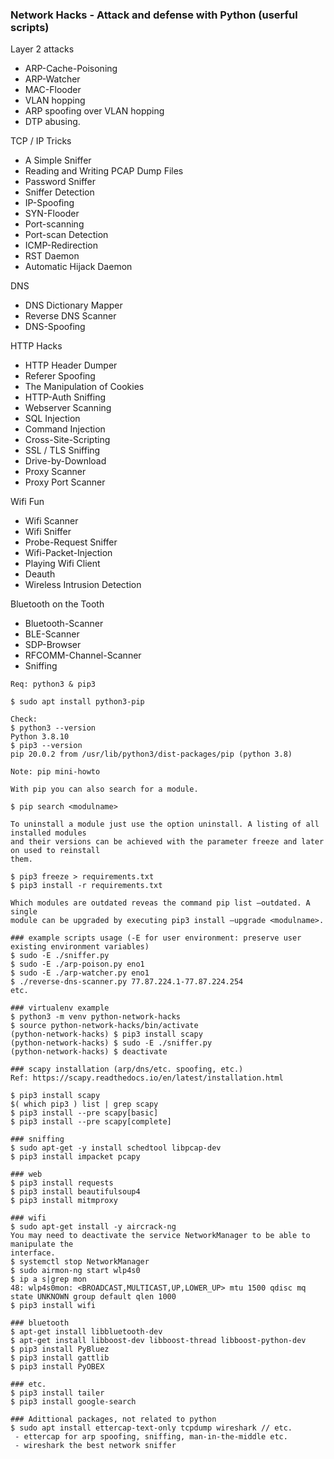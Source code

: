 ### Network Hacks - Attack and defense with Python (userful scripts)

Layer 2 attacks
- ARP-Cache-Poisoning  
- ARP-Watcher  
- MAC-Flooder  
- VLAN hopping  
- ARP spoofing over VLAN hopping 
- DTP abusing.

TCP / IP Tricks 
- A Simple Sniffer 
- Reading and Writing PCAP Dump Files
- Password Sniffer
- Sniffer Detection
- IP-Spoofing
- SYN-Flooder
- Port-scanning
- Port-scan Detection
- ICMP-Redirection
- RST Daemon
- Automatic Hijack Daemon

DNS
- DNS Dictionary Mapper
- Reverse DNS Scanner
- DNS-Spoofing

HTTP Hacks

- HTTP Header Dumper
- Referer Spoofing 
- The Manipulation of Cookies
- HTTP-Auth Sniffing 
- Webserver Scanning
- SQL Injection 
- Command Injection 
- Cross-Site-Scripting
- SSL / TLS Sniffing
- Drive-by-Download
- Proxy Scanner 
- Proxy Port Scanner

Wifi Fun
- Wifi Scanner
- Wifi Sniffer
- Probe-Request Sniffer  
- Wifi-Packet-Injection 
- Playing Wifi Client 
- Deauth 
- Wireless Intrusion Detection 

Bluetooth on the Tooth
- Bluetooth-Scanner
- BLE-Scanner 
- SDP-Browser 
- RFCOMM-Channel-Scanner
- Sniffing


```
Req: python3 & pip3

$ sudo apt install python3-pip

Check:
$ python3 --version
Python 3.8.10
$ pip3 --version
pip 20.0.2 from /usr/lib/python3/dist-packages/pip (python 3.8)

Note: pip mini-howto 

With pip you can also search for a module.

$ pip search <modulname>

To uninstall a module just use the option uninstall. A listing of all installed modules
and their versions can be achieved with the parameter freeze and later on used to reinstall
them.

$ pip3 freeze > requirements.txt
$ pip3 install -r requirements.txt

Which modules are outdated reveas the command pip list –outdated. A single
module can be upgraded by executing pip3 install –upgrade <modulname>.

### example scripts usage (-E for user environment: preserve user existing environment variables) 
$ sudo -E ./sniffer.py
$ sudo -E ./arp-poison.py eno1
$ sudo -E ./arp-watcher.py eno1
$ ./reverse-dns-scanner.py 77.87.224.1-77.87.224.254
etc.

### virtualenv example
$ python3 -m venv python-network-hacks
$ source python-network-hacks/bin/activate
(python-network-hacks) $ pip3 install scapy
(python-network-hacks) $ sudo -E ./sniffer.py
(python-network-hacks) $ deactivate

### scapy installation (arp/dns/etc. spoofing, etc.)
Ref: https://scapy.readthedocs.io/en/latest/installation.html

$ pip3 install scapy
$( which pip3 ) list | grep scapy
$ pip3 install --pre scapy[basic]
$ pip3 install --pre scapy[complete]

### sniffing 
$ sudo apt-get -y install schedtool libpcap-dev
$ pip3 install impacket pcapy

### web
$ pip3 install requests
$ pip3 install beautifulsoup4
$ pip3 install mitmproxy

### wifi 
$ sudo apt-get install -y aircrack-ng
You may need to deactivate the service NetworkManager to be able to manipulate the
interface.
$ systemctl stop NetworkManager
$ sudo airmon-ng start wlp4s0
$ ip a s|grep mon
48: wlp4s0mon: <BROADCAST,MULTICAST,UP,LOWER_UP> mtu 1500 qdisc mq state UNKNOWN group default qlen 1000
$ pip3 install wifi

### bluetooth
$ apt-get install libbluetooth-dev
$ apt-get install libboost-dev libboost-thread libboost-python-dev
$ pip3 install PyBluez
$ pip3 install gattlib
$ pip3 install PyOBEX

### etc.
$ pip3 install tailer
$ pip3 install google-search

### Adittional packages, not related to python
$ sudo apt install ettercap-text-only tcpdump wireshark // etc.
 - ettercap for arp spoofing, sniffing, man-in-the-middle etc.
 - wireshark the best network sniffer
```
